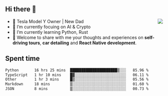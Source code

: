 ## Hi there 👋
<img align="right" src="https://github-readme-stats.vercel.app/api?username=ljunb&show_icons=true&icon_color=CE1D2D&text_color=718096&bg_color=00000000&hide_title=true&hide_border=true" />

- 🚗 Tesla Model Y Owner | New Dad
- 🔭 I’m currently focuing on AI & Crypto
- 🌱 I’m currently learning Python, Rust
- 💬 Welcome to share with me your thoughts and experiences on **self-driving tours**, **car detailing** and **React Native development**.




## Spent time
<!--START_SECTION:waka-->

```txt
Python       16 hrs 25 mins  █████████████████████▒░░░   85.96 %
TypeScript   1 hr 10 mins    █▓░░░░░░░░░░░░░░░░░░░░░░░   06.11 %
Other        1 hr 3 mins     █▒░░░░░░░░░░░░░░░░░░░░░░░   05.56 %
Markdown     18 mins         ▒░░░░░░░░░░░░░░░░░░░░░░░░   01.60 %
JSON         8 mins          ▒░░░░░░░░░░░░░░░░░░░░░░░░   00.73 %
```

<!--END_SECTION:waka-->
